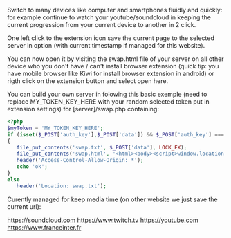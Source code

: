 Switch to many devices like computer and smartphones fluidly and quickly:
for example continue to watch your youtube/soundcloud in keeping the current progression from your current device to another in 2 click.

One left click to the extension icon save the current page to the selected server in option (with current timestamp if managed for this website).

You can now open it by visiting the swap.html file of your server on all other device who you don't have / can't install browser extension  (quick tip: you have mobile browser like Kiwi for install browser extension in android) or rigth click on the extension button and select open here.

You can build your own server in folowing this basic exemple (need to replace MY_TOKEN_KEY_HERE with your random selected token put in extension settings) for [server]/swap.php containing:

 ```php
<?php
$myToken = 'MY_TOKEN_KEY_HERE';
if (isset($_POST['auth_key'],$_POST['data']) && $_POST['auth_key'] === $myToken)
{
	file_put_contents('swap.txt', $_POST['data'], LOCK_EX);
	file_put_contents('swap.html', '<html><body><script>window.location = "'.$_POST['data'].'";</script><body></html>', LOCK_EX);
	header('Access-Control-Allow-Origin: *');
	echo 'ok';
}
else
	header('Location: swap.txt');
```

Curently managed for keep media time (on other website we just save the current url):

https://soundcloud.com
https://www.twitch.tv
https://youtube.com
https://www.franceinter.fr
